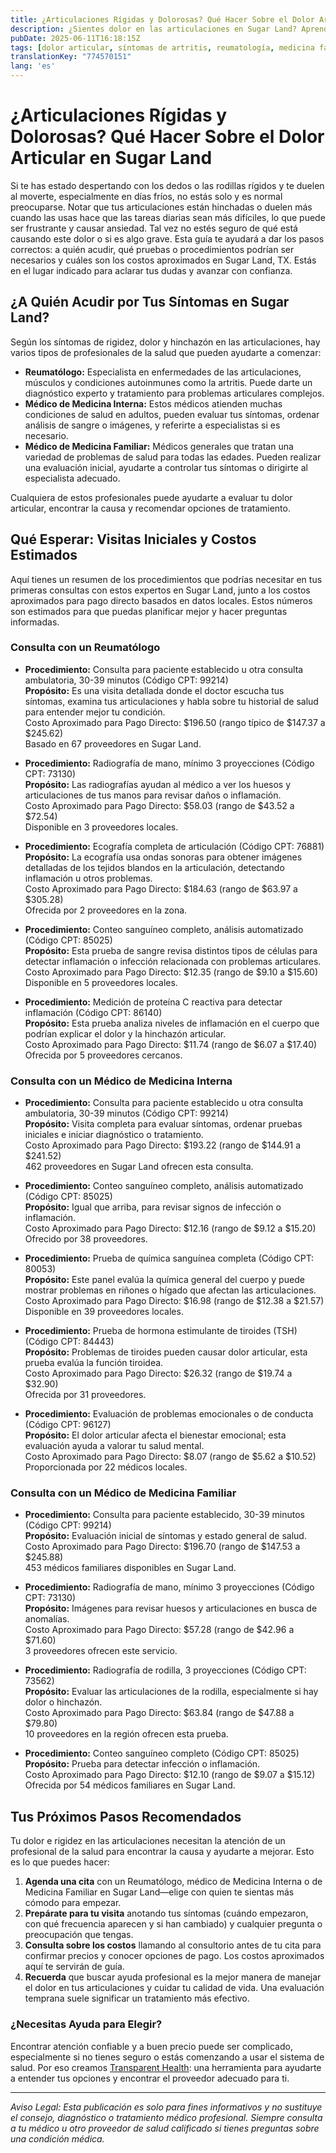 ```yaml
---
title: ¿Articulaciones Rígidas y Dolorosas? Qué Hacer Sobre el Dolor Articular en Sugar Land  
description: ¿Sientes dolor en las articulaciones en Sugar Land? Aprende a quién acudir, qué pruebas esperar y los costos aproximados para visitas iniciales cerca de ti.  
pubDate: 2025-06-11T16:18:15Z
tags: [dolor articular, síntomas de artritis, reumatología, medicina familiar, medicina interna, salud Sugar Land]
translationKey: "774570151"
lang: 'es'
---
```


# ¿Articulaciones Rígidas y Dolorosas? Qué Hacer Sobre el Dolor Articular en Sugar Land

Si te has estado despertando con los dedos o las rodillas rígidos y te duelen al moverte, especialmente en días fríos, no estás solo y es normal preocuparse. Notar que tus articulaciones están hinchadas o duelen más cuando las usas hace que las tareas diarias sean más difíciles, lo que puede ser frustrante y causar ansiedad. Tal vez no estés seguro de qué está causando este dolor o si es algo grave. Esta guía te ayudará a dar los pasos correctos: a quién acudir, qué pruebas o procedimientos podrían ser necesarios y cuáles son los costos aproximados en Sugar Land, TX. Estás en el lugar indicado para aclarar tus dudas y avanzar con confianza.

## ¿A Quién Acudir por Tus Síntomas en Sugar Land?

Según los síntomas de rigidez, dolor y hinchazón en las articulaciones, hay varios tipos de profesionales de la salud que pueden ayudarte a comenzar:

- **Reumatólogo:** Especialista en enfermedades de las articulaciones, músculos y condiciones autoinmunes como la artritis. Puede darte un diagnóstico experto y tratamiento para problemas articulares complejos.  
- **Médico de Medicina Interna:** Estos médicos atienden muchas condiciones de salud en adultos, pueden evaluar tus síntomas, ordenar análisis de sangre o imágenes, y referirte a especialistas si es necesario.  
- **Médico de Medicina Familiar:** Médicos generales que tratan una variedad de problemas de salud para todas las edades. Pueden realizar una evaluación inicial, ayudarte a controlar tus síntomas o dirigirte al especialista adecuado.

Cualquiera de estos profesionales puede ayudarte a evaluar tu dolor articular, encontrar la causa y recomendar opciones de tratamiento.

## Qué Esperar: Visitas Iniciales y Costos Estimados

Aquí tienes un resumen de los procedimientos que podrías necesitar en tus primeras consultas con estos expertos en Sugar Land, junto a los costos aproximados para pago directo basados en datos locales. Estos números son estimados para que puedas planificar mejor y hacer preguntas informadas.

### Consulta con un Reumatólogo

- **Procedimiento:** Consulta para paciente establecido u otra consulta ambulatoria, 30-39 minutos (Código CPT: 99214)  
  **Propósito:** Es una visita detallada donde el doctor escucha tus síntomas, examina tus articulaciones y habla sobre tu historial de salud para entender mejor tu condición.  
  Costo Aproximado para Pago Directo: $196.50 (rango típico de $147.37 a $245.62)  
  Basado en 67 proveedores en Sugar Land.

- **Procedimiento:** Radiografía de mano, mínimo 3 proyecciones (Código CPT: 73130)  
  **Propósito:** Las radiografías ayudan al médico a ver los huesos y articulaciones de tus manos para revisar daños o inflamación.  
  Costo Aproximado para Pago Directo: $58.03 (rango de $43.52 a $72.54)  
  Disponible en 3 proveedores locales.

- **Procedimiento:** Ecografía completa de articulación (Código CPT: 76881)  
  **Propósito:** La ecografía usa ondas sonoras para obtener imágenes detalladas de los tejidos blandos en la articulación, detectando inflamación u otros problemas.  
  Costo Aproximado para Pago Directo: $184.63 (rango de $63.97 a $305.28)  
  Ofrecida por 2 proveedores en la zona.

- **Procedimiento:** Conteo sanguíneo completo, análisis automatizado (Código CPT: 85025)  
  **Propósito:** Esta prueba de sangre revisa distintos tipos de células para detectar inflamación o infección relacionada con problemas articulares.  
  Costo Aproximado para Pago Directo: $12.35 (rango de $9.10 a $15.60)  
  Disponible en 5 proveedores locales.

- **Procedimiento:** Medición de proteína C reactiva para detectar inflamación (Código CPT: 86140)  
  **Propósito:** Esta prueba analiza niveles de inflamación en el cuerpo que podrían explicar el dolor y la hinchazón articular.  
  Costo Aproximado para Pago Directo: $11.74 (rango de $6.07 a $17.40)  
  Ofrecida por 5 proveedores cercanos.

### Consulta con un Médico de Medicina Interna

- **Procedimiento:** Consulta para paciente establecido u otra consulta ambulatoria, 30-39 minutos (Código CPT: 99214)  
  **Propósito:** Visita completa para evaluar síntomas, ordenar pruebas iniciales e iniciar diagnóstico o tratamiento.  
  Costo Aproximado para Pago Directo: $193.22 (rango de $144.91 a $241.52)  
  462 proveedores en Sugar Land ofrecen esta consulta.

- **Procedimiento:** Conteo sanguíneo completo, análisis automatizado (Código CPT: 85025)  
  **Propósito:** Igual que arriba, para revisar signos de infección o inflamación.  
  Costo Aproximado para Pago Directo: $12.16 (rango de $9.12 a $15.20)  
  Ofrecido por 38 proveedores.

- **Procedimiento:** Prueba de química sanguínea completa (Código CPT: 80053)  
  **Propósito:** Este panel evalúa la química general del cuerpo y puede mostrar problemas en riñones o hígado que afectan las articulaciones.  
  Costo Aproximado para Pago Directo: $16.98 (rango de $12.38 a $21.57)  
  Disponible en 39 proveedores locales.

- **Procedimiento:** Prueba de hormona estimulante de tiroides (TSH) (Código CPT: 84443)  
  **Propósito:** Problemas de tiroides pueden causar dolor articular, esta prueba evalúa la función tiroidea.  
  Costo Aproximado para Pago Directo: $26.32 (rango de $19.74 a $32.90)  
  Ofrecida por 31 proveedores.

- **Procedimiento:** Evaluación de problemas emocionales o de conducta (Código CPT: 96127)  
  **Propósito:** El dolor articular afecta el bienestar emocional; esta evaluación ayuda a valorar tu salud mental.  
  Costo Aproximado para Pago Directo: $8.07 (rango de $5.62 a $10.52)  
  Proporcionada por 22 médicos locales.

### Consulta con un Médico de Medicina Familiar

- **Procedimiento:** Consulta para paciente establecido, 30-39 minutos (Código CPT: 99214)  
  **Propósito:** Evaluación inicial de síntomas y estado general de salud.  
  Costo Aproximado para Pago Directo: $196.70 (rango de $147.53 a $245.88)  
  453 médicos familiares disponibles en Sugar Land.

- **Procedimiento:** Radiografía de mano, mínimo 3 proyecciones (Código CPT: 73130)  
  **Propósito:** Imágenes para revisar huesos y articulaciones en busca de anomalías.  
  Costo Aproximado para Pago Directo: $57.28 (rango de $42.96 a $71.60)  
  3 proveedores ofrecen este servicio.

- **Procedimiento:** Radiografía de rodilla, 3 proyecciones (Código CPT: 73562)  
  **Propósito:** Evaluar las articulaciones de la rodilla, especialmente si hay dolor o hinchazón.  
  Costo Aproximado para Pago Directo: $63.84 (rango de $47.88 a $79.80)  
  10 proveedores en la región ofrecen esta prueba.

- **Procedimiento:** Conteo sanguíneo completo (Código CPT: 85025)  
  **Propósito:** Prueba para detectar infección o inflamación.  
  Costo Aproximado para Pago Directo: $12.10 (rango de $9.07 a $15.12)  
  Ofrecida por 54 médicos familiares en Sugar Land.

## Tus Próximos Pasos Recomendados

Tu dolor e rigidez en las articulaciones necesitan la atención de un profesional de la salud para encontrar la causa y ayudarte a mejorar. Esto es lo que puedes hacer:

1. **Agenda una cita** con un Reumatólogo, médico de Medicina Interna o de Medicina Familiar en Sugar Land—elige con quien te sientas más cómodo para empezar.  
2. **Prepárate para tu visita** anotando tus síntomas (cuándo empezaron, con qué frecuencia aparecen y si han cambiado) y cualquier pregunta o preocupación que tengas.  
3. **Consulta sobre los costos** llamando al consultorio antes de tu cita para confirmar precios y conocer opciones de pago. Los costos aproximados aquí te servirán de guía.  
4. **Recuerda** que buscar ayuda profesional es la mejor manera de manejar el dolor en tus articulaciones y cuidar tu calidad de vida. Una evaluación temprana suele significar un tratamiento más efectivo.

### ¿Necesitas Ayuda para Elegir?

Encontrar atención confiable y a buen precio puede ser complicado, especialmente si no tienes seguro o estás comenzando a usar el sistema de salud. Por eso creamos [Transparent Health](https://transparenthealth.ai): una herramienta para ayudarte a entender tus opciones y encontrar el proveedor adecuado para ti.

---

*Aviso Legal: Esta publicación es solo para fines informativos y no sustituye el consejo, diagnóstico o tratamiento médico profesional. Siempre consulta a tu médico u otro proveedor de salud calificado si tienes preguntas sobre una condición médica.*